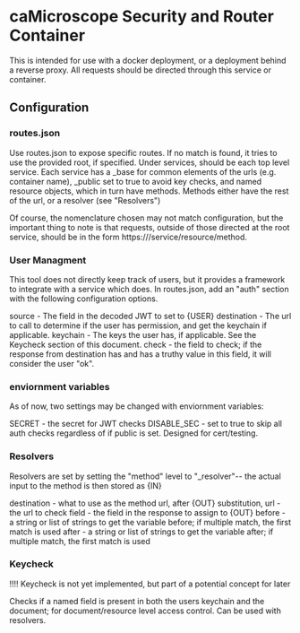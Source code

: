 # caMicroscope Security and Router Container

This is intended for use with a docker deployment, or a deployment behind a reverse proxy. All requests should be directed through this service or container.

## Configuration

### routes.json

Use routes.json to expose specific routes. If no match is found, it tries to use the provided root, if specified.
Under services, should be each top level service. Each service has a \_base for common elements of the urls (e.g. container name), \_public set to true to avoid key checks, and named resource objects, which in turn have methods. Methods either have the rest of the url, or a resolver (see "Resolvers")

Of course, the nomenclature chosen may not match configuration, but the important thing to note is that requests, outside of those directed at the root service, should be in the form https://<url base>/service/resource/method.

### User Managment

This tool does not directly keep track of users, but it provides a framework to integrate with a service which does.
In routes.json, add an "auth" section with the following configuration options.


source - The field in the decoded JWT to set to {USER}
destination - The url to call to determine if the user has permission, and get the keychain if applicable.
keychain - The keys the user has, if applicable. See the Keycheck section of this document.
check - the field to check; if the response from destination has and has a truthy value in this field, it will consider the user "ok".

### enviornment variables

As of now, two settings may be changed with enviornment variables:

SECRET - the secret for JWT checks
DISABLE_SEC - set to true to skip all auth checks regardless of if public is set. Designed for cert/testing.

### Resolvers
Resolvers are set by setting the "method" level to "\_resolver"-- the actual input to the method is then stored as {IN}

destination - what to use as the method url, after {OUT} substitution,
url - the url to check
field - the field in the response to assign to {OUT}
before - a string or list of strings to get the variable before; if multiple match, the first match is used
after - a string or list of strings to get the variable after; if multiple match, the first match is used

### Keycheck
!!!! Keycheck is not yet implemented, but part of a potential concept for later

Checks if a named field is present in both the users keychain and the document; for document/resource level access control. Can be used with resolvers.
